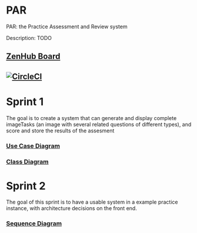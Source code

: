 # PAR
PAR: the Practice Assessment and Review system

Description:
TODO

## [ZenHub Board](https://app.zenhub.com/workspaces/par-5cf68a391437ff1e943f0c81/board?filterLogic=any&repos=190221376,191385989)

## [![CircleCI](https://circleci.com/gh/tobydragon/PAR/tree/master.svg?style=svg)](https://circleci.com/gh/tobydragon/PAR/tree/master)

# Sprint 1
The goal is to create a system that can generate and display complete imageTasks (an image with several related questions of different types), and score and store the results of the assesment

### [Use Case Diagram](https://drive.google.com/file/d/1QTz--W0J2Ndkk39QbW9K4qkbaIEpPG40/view)

### [Class Diagram](https://drive.google.com/file/d/1yWu4kD_JU9DjYumKP-gYLECOCFiK0NfK/view?usp=sharing)

# Sprint 2
The goal of this sprint is to have a usable system in a example practice instance, with architecture decisions on the front end.

### [Sequence Diagram](https://drive.google.com/file/d/1ZpLw_vbLu6KnSWsBCviQYmpIlEqpbHq-/view)